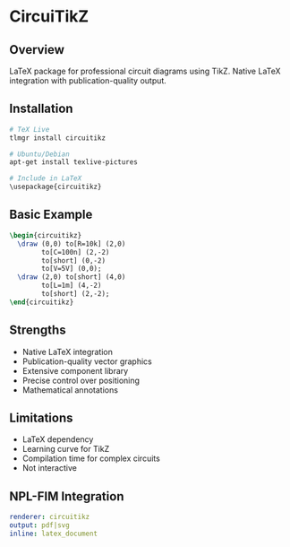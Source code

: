 # CircuiTikZ

## Overview
LaTeX package for professional circuit diagrams using TikZ. Native LaTeX integration with publication-quality output.

## Installation
```bash
# TeX Live
tlmgr install circuitikz

# Ubuntu/Debian
apt-get install texlive-pictures

# Include in LaTeX
\usepackage{circuitikz}
```

## Basic Example
```latex
\begin{circuitikz}
  \draw (0,0) to[R=10k] (2,0)
        to[C=100n] (2,-2)
        to[short] (0,-2)
        to[V=5V] (0,0);
  \draw (2,0) to[short] (4,0)
        to[L=1m] (4,-2)
        to[short] (2,-2);
\end{circuitikz}
```

## Strengths
- Native LaTeX integration
- Publication-quality vector graphics
- Extensive component library
- Precise control over positioning
- Mathematical annotations

## Limitations
- LaTeX dependency
- Learning curve for TikZ
- Compilation time for complex circuits
- Not interactive

## NPL-FIM Integration
```yaml
renderer: circuitikz
output: pdf|svg
inline: latex_document
```